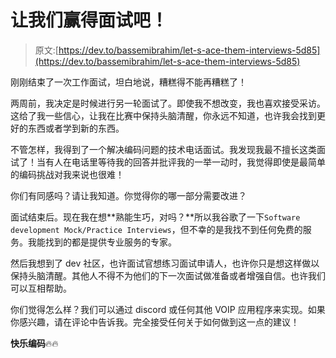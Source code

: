 # 让我们赢得面试吧！

> 原文:[https://dev.to/bassemibrahim/let-s-ace-them-interviews-5d85](https://dev.to/bassemibrahim/let-s-ace-them-interviews-5d85)

刚刚结束了一次工作面试，坦白地说，糟糕得不能再糟糕了！

两周前，我决定是时候进行另一轮面试了。即使我不想改变，我也喜欢接受采访。这给了我一些信心，让我在比赛中保持头脑清醒，你永远不知道，也许我会找到更好的东西或者学到新的东西。

不管怎样，我得到了一个解决编码问题的技术电话面试。我发现我最不擅长这类面试了！当有人在电话里等待我的回答并批评我的一举一动时，我觉得即使是最简单的编码挑战对我来说也很难！

你们有同感吗？请让我知道。你觉得你的哪一部分需要改进？

面试结束后。现在我在想**熟能生巧，对吗？**所以我谷歌了一下`Software development Mock/Practice Interviews`，但不幸的是我找不到任何免费的服务。我能找到的都是提供专业服务的专家。

然后我想到了 dev 社区，也许面试官想练习面试申请人，也许你只是想这样做以保持头脑清醒。其他人不得不为他们的下一次面试做准备或者增强自信。也许我们可以互相帮助。

你们觉得怎么样？我们可以通过 discord 或任何其他 VOIP 应用程序来实现。如果你感兴趣，请在评论中告诉我。完全接受任何关于如何做到这一点的建议！

**快乐编码**🔥🔥